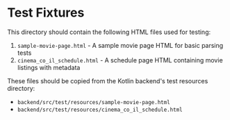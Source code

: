 # Test Fixtures

This directory should contain the following HTML files used for testing:

1. `sample-movie-page.html` - A sample movie page HTML for basic parsing tests
2. `cinema_co_il_schedule.html` - A schedule page HTML containing movie listings with metadata

These files should be copied from the Kotlin backend's test resources directory:
- `backend/src/test/resources/sample-movie-page.html`
- `backend/src/test/resources/cinema_co_il_schedule.html` 